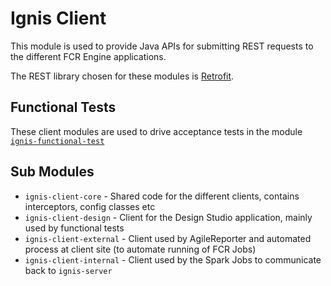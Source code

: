 # Ignis Client
This module is used to provide Java APIs for submitting REST requests to the different FCR Engine applications.

The REST library chosen for these modules is [Retrofit](https://square.github.io/retrofit/).

## Functional Tests
These client modules are used to drive acceptance tests in the module [`ignis-functional-test`](../ignis-functional-test/pom.xml)

## Sub Modules
- `ignis-client-core` - Shared code for the different clients, contains interceptors, config classes etc
- `ignis-client-design` - Client for the Design Studio application, mainly used by functional tests
- `ignis-client-external` - Client used by AgileReporter and automated process at client site (to automate running of FCR Jobs)
- `ignis-client-internal` -  Client used by the Spark Jobs to communicate back to `ignis-server`